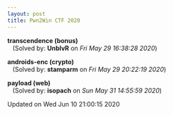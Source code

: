 ```yaml
---
layout: post
title: Pwn2Win CTF 2020
---
```


<!--break-->

**transcendence (bonus)**  
&nbsp;&nbsp;&nbsp;(Solved by: **UnblvR** on _Fri May 29 16:38:28 2020_)  
  
**androids-enc (crypto)**  
&nbsp;&nbsp;&nbsp;(Solved by: **stamparm** on _Fri May 29 20:22:19 2020_)  
  
**payload (web)**  
&nbsp;&nbsp;&nbsp;(Solved by: **isopach** on _Sun May 31 14:55:59 2020_)  
  


Updated on Wed Jun 10 21:00:15 2020
